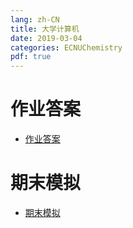 ```yaml
---
lang: zh-CN
title: 大学计算机
date: 2019-03-04
categories: ECNUChemistry
pdf: true
---
```

# 作业答案
* [作业答案](https://dev.tencent.com/api/share/download/c81382c1-3911-4249-826c-056c3706946f)
# 期末模拟
* [期末模拟](https://dev.tencent.com/api/share/download/262faa20-6a7c-4779-8796-143b6ad07e51)